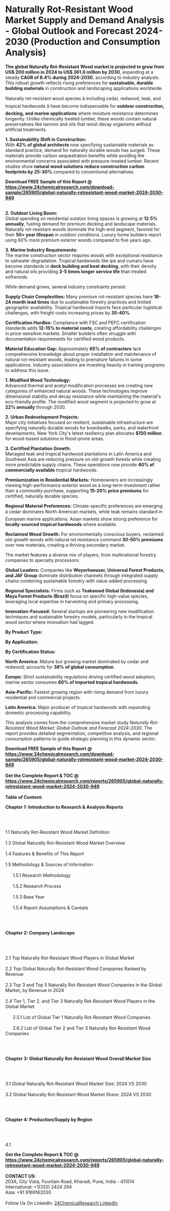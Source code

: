 <h1>Naturally Rot-Resistant Wood Market Supply and Demand Analysis - Global Outlook and Forecast 2024-2030 (Production and Consumption Analysis)</h1><p><strong>The global Naturally Rot-Resistant Wood market is projected to grow from US$ 200 million in 2024 to US$ 361.6 million by 2030</strong>, expanding at a steady <strong>CAGR of 8.4% during 2024-2030</strong>, according to industry analysts. This robust growth reflects rising preferences for <strong>sustainable, durable building materials</strong> in construction and landscaping applications worldwide.</p><p>Naturally rot-resistant wood species â including cedar, redwood, teak, and tropical hardwoods â have become indispensable for <strong>outdoor construction, decking, and marine applications</strong> where moisture resistance determines longevity. Unlike chemically treated lumber, these woods contain natural preservatives like tannins and oils that resist decay organisms without artificial treatments.</p><p><strong>1. Sustainability Shift in Construction:</strong><br>
With <strong>42% of global architects</strong> now specifying sustainable materials as standard practice, demand for naturally durable woods has surged. These materials provide carbon sequestration benefits while avoiding the environmental concerns associated with pressure-treated lumber. Recent studies show <strong>natural wood solutions reduce construction carbon footprints by 25-30%</strong> compared to conventional alternatives.</p><div><b>Download FREE Sample of this Report @ 
            <a href="https://www.24chemicalresearch.com/download-sample/265905/global-naturally-rotresistant-wood-market-2024-2030-949">
            https://www.24chemicalresearch.com/download-sample/265905/global-naturally-rotresistant-wood-market-2024-2030-949</a></b></div><br><p><strong>2. Outdoor Living Boom:</strong><br>
Global spending on residential outdoor living spaces is growing at <strong>12.5% annually</strong>, fueling demand for premium decking and landscape materials. Naturally rot-resistant woods dominate the high-end segment, favored for their <strong>50+ year lifespan</strong> in outdoor conditions. Luxury home builders report using 60% more premium exterior woods compared to five years ago.</p><p><strong>3. Marine Industry Requirements:</strong><br>
The marine construction sector requires woods with exceptional resistance to saltwater degradation. Tropical hardwoods like ipe and cumaru have become standards in <strong>dock building and boat decking</strong>, with their density and natural oils providing <strong>3-5 times longer service life</strong> than treated softwoods.</p><p>While demand grows, several industry constraints persist:</p><p><strong>Supply Chain Complexities:</strong> Many premium rot-resistant species have <strong>18-24 month lead times</strong> due to sustainable forestry practices and limited geographic availability. Tropical hardwood imports face particular logistical challenges, with freight costs increasing prices by <strong>35-40%</strong>.</p><p><strong>Certification Hurdles:</strong> Compliance with FSC and PEFC certification standards adds <strong>12-15% to material costs</strong>, creating affordability challenges in price-sensitive markets. Smaller builders often struggle with documentation requirements for certified wood products.</p><p><strong>Material Education Gap:</strong> Approximately <strong>65% of contractors</strong> lack comprehensive knowledge about proper installation and maintenance of natural rot-resistant woods, leading to premature failures in some applications. Industry associations are investing heavily in training programs to address this issue.</p><p><strong>1. Modified Wood Technology:</strong><br>
Advanced thermal and acetyl modification processes are creating new categories of enhanced natural woods. These technologies improve dimensional stability and decay resistance while maintaining the material's eco-friendly profile. The modified wood segment is projected to grow at <strong>22% annually</strong> through 2030.</p><p><strong>2. Urban Redevelopment Projects:</strong><br>
Major city initiatives focused on resilient, sustainable infrastructure are specifying naturally durable woods for boardwalks, parks, and waterfront developments. New York City's latest resiliency plan allocates <strong>$150 million</strong> for wood-based solutions in flood-prone areas.</p><p><strong>3. Certified Plantation Growth:</strong><br>
Managed teak and tropical hardwood plantations in Latin America and Southeast Asia are reducing pressure on old-growth forests while creating more predictable supply chains. These operations now provide <strong>40% of commercially available</strong> tropical hardwoods.</p><p><strong>Premiumization in Residential Markets:</strong> Homeowners are increasingly viewing high-performance exterior wood as a long-term investment rather than a commodity purchase, supporting <strong>15-20% price premiums</strong> for certified, naturally durable species.</p><p><strong>Regional Material Preferences:</strong> Climate-specific preferences are emerging â cedar dominates North American markets, while teak remains standard in European marine applications. Asian markets show strong preference for <strong>locally-sourced tropical hardwoods</strong> where available.</p><p><strong>Reclaimed Wood Growth:</strong> For environmentally conscious buyers, reclaimed old-growth woods with natural rot resistance command <strong>30-50% premiums</strong> over new materials, creating a thriving secondary market.</p><p>The market features a diverse mix of players, from multinational forestry companies to specialty processors:</p><p><strong>Global Leaders:</strong> Companies like <strong>Weyerhaeuser, Universal Forest Products, and JAF Group</strong> dominate distribution channels through integrated supply chains combining sustainable forestry with value-added processing.</p><p><strong>Regional Specialists:</strong> Firms such as <strong>Teakwood Global (Indonesia) and Maya Forest Products (Brazil)</strong> focus on specific high-value species, leveraging local expertise in harvesting and primary processing.</p><p><strong>Innovation-Focused:</strong> Several startups are pioneering new modification techniques and sustainable forestry models, particularly in the tropical wood sector where innovation had lagged.</p><p><strong>By Product Type:</strong></p><p><strong>By Application:</strong></p><p><strong>By Certification Status:</strong></p><p><strong>North America:</strong> Mature but growing market dominated by cedar and redwood; accounts for <strong>38% of global consumption</strong>.</p><p><strong>Europe:</strong> Strict sustainability regulations driving certified wood adoption; marine sector consumes <strong>60% of imported tropical hardwoods</strong>.</p><p><strong>Asia-Pacific:</strong> Fastest growing region with rising demand from luxury residential and commercial projects.</p><p><strong>Latin America:</strong> Major producer of tropical hardwoods with expanding domestic processing capability.</p><p>This analysis comes from the comprehensive market study <em>Naturally Rot-Resistant Wood Market: Global Outlook and Forecast 2024-2030</em>. The report provides detailed segmentation, competitive analysis, and regional consumption patterns to guide strategic planning in this dynamic sector.</p><div><b>Download FREE Sample of this Report @ 
            <a href="https://www.24chemicalresearch.com/download-sample/265905/global-naturally-rotresistant-wood-market-2024-2030-949">
            https://www.24chemicalresearch.com/download-sample/265905/global-naturally-rotresistant-wood-market-2024-2030-949</a></b></div><br><div><b>Get the Complete Report & TOC @ 
            <a href="https://www.24chemicalresearch.com/reports/265905/global-naturally-rotresistant-wood-market-2024-2030-949">
            https://www.24chemicalresearch.com/reports/265905/global-naturally-rotresistant-wood-market-2024-2030-949</a></b></div><br>
            <b>Table of Content:</b><p><p><strong>Chapter 1: Introduction to Research &amp; Analysis Reports</strong></p><br />
<br />
<p>1.1 Naturally Rot-Resistant Wood  Market Definition<br /><br />
1.3 Global Naturally Rot-Resistant Wood  Market Overview<br /><br />
1.4 Features &amp; Benefits of This Report<br /><br />
1.5 Methodology &amp; Sources of Information<br /><br />
&nbsp;&nbsp;&nbsp;&nbsp;&nbsp; 1.5.1 Research Methodology<br /><br />
&nbsp;&nbsp;&nbsp;&nbsp;&nbsp; 1.5.2 Research Process<br /><br />
&nbsp;&nbsp;&nbsp;&nbsp;&nbsp; 1.5.3 Base Year<br /><br />
&nbsp;&nbsp;&nbsp;&nbsp;&nbsp; 1.5.4 Report Assumptions &amp; Caveats</p><br />
<br />
<p><strong>Chapter 2: Company Landscape</strong></p><br />
<br />
<p>2.1 Top Naturally Rot-Resistant Wood  Players in Global Market<br /><br />
2.2 Top Global Naturally Rot-Resistant Wood  Companies Ranked by Revenue<br /><br />
2.3 Top 3 and Top 5 Naturally Rot-Resistant Wood  Companies in the Global Market, by Revenue in 2024<br /><br />
2.4 Tier 1, Tier 2, and Tier 3 Naturally Rot-Resistant Wood  Players in the Global Market<br /><br />
&nbsp;&nbsp;&nbsp;&nbsp;&nbsp; 2.5.1 List of Global Tier 1 Naturally Rot-Resistant Wood  Companies<br /><br />
&nbsp;&nbsp;&nbsp;&nbsp;&nbsp; 2.6.2 List of Global Tier 2 and Tier 3 Naturally Rot-Resistant Wood  Companies</p><br />
<br />
<p><strong>Chapter 3: Global Naturally Rot-Resistant Wood  Overall Market Size</strong></p><br />
<br />
<p>3.1 Global Naturally Rot-Resistant Wood  Market Size: 2024 VS 2030<br /><br />
3.2 Global Naturally Rot-Resistant Wood  Market Share: 2024 VS 2030</p><br />
<br />
<p><strong>Chapter 4: Production/Supply by Region</strong></p><br />
<br />
<p>4.1</p><div><b>Get the Complete Report & TOC @ 
            <a href="https://www.24chemicalresearch.com/reports/265905/global-naturally-rotresistant-wood-market-2024-2030-949">
            https://www.24chemicalresearch.com/reports/265905/global-naturally-rotresistant-wood-market-2024-2030-949</a></b></div><br><b>CONTACT US:</b><br>
            203A, City Vista, Fountain Road, Kharadi, Pune, India - 411014<br>
            International: +1(332) 2424 294<br>
            Asia: +91 9169162030 <br><br>
            Follow Us On LinkedIn: <a href="https://www.linkedin.com/company/24chemicalresearch/">24ChemicalResearch LinkedIn</a>